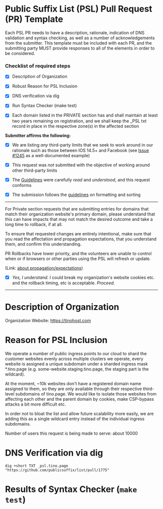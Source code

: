 Public Suffix List (PSL) Pull Request (PR) Template
====

Each PSL PR needs to have a description, rationale, indication of DNS validation and syntax checking, as well as a number of acknowledgements from the submitter. This template must be included with each PR, and the submitting party MUST provide responses to all of the elements in order to be considered.


### Checklist of required steps

* [x] Description of Organization
* [x] Robust Reason for PSL Inclusion
* [x] DNS verification via dig
* [x] Run Syntax Checker (make test)

* [x] Each domain listed in the PRIVATE section has and shall maintain at least two years remaining on registration, and we shall keep the \_PSL txt record in place in the respective zone(s) in the affected section

__Submitter affirms the following:__

  * [x] We are listing *any* third-party limits that we seek to work around in our rationale such as those between IOS 14.5+ and Facebook (see [Issue #1245](https://github.com/publicsuffix/list/issues/1245) as a well-documented example)

  * [x] This request was _not_ submitted with the objective of working around other third-party limits


  * [x] The [Guidelines](https://github.com/publicsuffix/list/wiki/Guidelines) were carefully _read_ and _understood_, and this request conforms
  * [x] The submission follows the [guidelines](https://github.com/publicsuffix/list/wiki/Format) on formatting and sorting


---

For Private section requests that are submitting entries for domains that match their organization website's primary domain, please understand that this can have impacts that may not match the desired outcome and take a long time to rollback, if at all.

To ensure that requested changes are entirely intentional, make sure that you read the affectation and propagation expectations, that you understand them, and confirm this understanding.

PR Rollbacks have lower priority, and the volunteers are unable to control when or if browsers or other parties using the PSL will refresh or update.


(Link: [about propagation/expectations](https://github.com/publicsuffix/list/wiki/Guidelines#appropriate-expectations-on-derivative-propagation-use-or-inclusion))

 * [x] *Yes, I understand*.  I could break my organization's website cookies etc. and the rollback timing, etc is acceptable.  *Proceed*.
---

Description of Organization
====


Organization Website:
https://tinohost.com

Reason for PSL Inclusion
====

We operate a number of public ingress points to our cloud to shard the customer websites evenly across multiple clusters we operate, every website is assigned a unique subdomain under a sharded ingress mask *.tino.page (e.g. some-website.staging.tino.page, the staging part is the wildcard).

At the moment, ~10k websites don't have a registered domain name assigned to them, so they are only available through their respective third-level subdomains of tino.page. We would like to isolate those websites from affecting each other and the parent domain by cookies, make CSP-bypass attacks a bit more difficult etc.

In order not to bloat the list and allow future scalability more easily, we are adding this as a single wildcard entry instead of the individual ingress subdomains.

Number of users this request is being made to serve: about 10000



DNS Verification via dig
=======

```
dig +short TXT _psl.tino.page
"https://github.com/publicsuffix/list/pull/1775"
```



Results of Syntax Checker (`make test`)
=========
